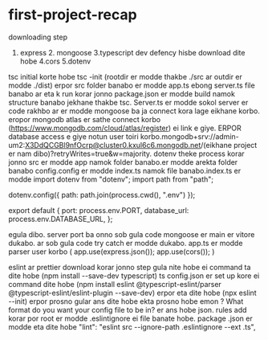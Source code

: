 # first-project-recap

downloading step

1. express 2. mongoose 3.typescript dev defency hisbe download dite hobe 4.cors 5.dotenv

tsc initial korte hobe tsc -init (rootdir er modde thakbe ./src ar outdir er modde ./dist) erpor src folder banabo er modde app.ts ebong server.ts file banabo ar eta k run korar jonno package.json er modde build namok structure banabo jekhane thakbe tsc. Server.ts er modde sokol server er code rakhbo ar er modde mongoose ba ja connect kora lage eikhane korbo. eropor mongodb atlas er sathe connect korbo (https://www.mongodb.com/cloud/atlas/register) ei link e giye. ERPOR database access e giye notun user toiri korbo.mongodb+srv://admin-um2:X3DdQCGBl9nfOcrp@cluster0.kxul6c6.mongodb.net/(eikhane project er nam dibo)?retryWrites=true&w=majority. dotenv theke process korar jonno src er modde app namok folder banabo.er modde arekta folder banabo config.config er modde index.ts namok file banabo.index.ts er modde
import dotenv from "dotenv";
import path from "path";

dotenv.config({ path: path.join(process.cwd(), ".env") });

export default {
port: process.env.PORT,
database_url: process.env.DATABASE_URL,
};

egula dibo. server port ba onno sob gula code mongoose er main er vitore dukabo. ar sob gula code try catch er modde dukabo. app.ts er modde parser user korbo (
app.use(express.json());
app.use(cors());
)

eslint ar prettier download korar jonno step gula nite hobe
ei command ta dite hobe (npm install --save-dev typescript) ts config.json er set up kore ei command dite hobe (npm install eslint @typescript-eslint/parser @typescript-eslint/eslint-plugin --save-dev)
erpor eta dite hobe (npx eslint --init) erpor prosno gular ans dite hobe ekta prosno hobe emon ? What format do you want your config file to be in? er ans hobe json. rules add korar por root er modde .eslintignore ei file banate hobe. package .json er modde eta dite hobe
"lint": "eslint src --ignore-path .eslintignore --ext .ts",
